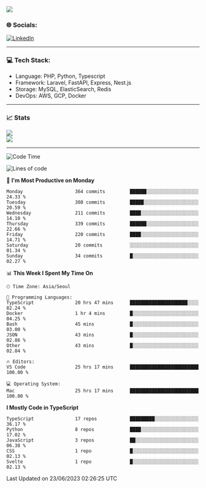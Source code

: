 <!--[![](https://visitcount.itsvg.in/api?id=jin-wk&icon=7&color=12)](https://visitcount.itsvg.in)-->
<!--[![Hits](https://hits.seeyoufarm.com/api/count/incr/badge.svg?url=https%3A%2F%2Fgithub.com%2Fjin-wk&count_bg=%235F625C&title_bg=%23555555&icon=github.svg&icon_color=%23E7E7E7&title=Hits&edge_flat=false)](https://hits.seeyoufarm.com)-->
![](https://komarev.com/ghpvc/?username=jin-wk&color=lightgrey&style=for-the-badge)

### 🌐 Socials:
[![LinkedIn](https://img.shields.io/badge/LinkedIn-%230077B5.svg?logo=linkedin&logoColor=white)](https://linkedin.com/in/jinwook-lee-242625241) 

---

### 💻 Tech Stack:
  - Language: PHP, Python, Typescript
  - Framework: Laravel, FastAPI, Express, Nest.js
  - Storage: MySQL, ElasticSearch, Redis
  - DevOps: AWS, GCP, Docker

---

### 📈 Stats
![](https://github-readme-stats.vercel.app/api?username=jin-wk&theme=dark&hide_border=true&include_all_commits=true&count_private=true)<br/>
![](https://github-readme-streak-stats.herokuapp.com/?user=jin-wk&theme=dark&hide_border=true)<br/>

---

<!--START_SECTION:waka-->
![Code Time](http://img.shields.io/badge/Code%20Time-652%20hrs%2050%20mins-blue)

![Lines of code](https://img.shields.io/badge/From%20Hello%20World%20I%27ve%20Written-652.9%20thousand%20lines%20of%20code-blue)

📅 **I'm Most Productive on Monday** 

```text
Monday                   364 commits         ██████░░░░░░░░░░░░░░░░░░░   24.33 % 
Tuesday                  308 commits         █████░░░░░░░░░░░░░░░░░░░░   20.59 % 
Wednesday                211 commits         ████░░░░░░░░░░░░░░░░░░░░░   14.10 % 
Thursday                 339 commits         ██████░░░░░░░░░░░░░░░░░░░   22.66 % 
Friday                   220 commits         ████░░░░░░░░░░░░░░░░░░░░░   14.71 % 
Saturday                 20 commits          ░░░░░░░░░░░░░░░░░░░░░░░░░   01.34 % 
Sunday                   34 commits          █░░░░░░░░░░░░░░░░░░░░░░░░   02.27 % 
```


📊 **This Week I Spent My Time On** 

```text
🕑︎ Time Zone: Asia/Seoul

💬 Programming Languages: 
TypeScript               20 hrs 47 mins      █████████████████████░░░░   82.24 % 
Docker                   1 hr 4 mins         █░░░░░░░░░░░░░░░░░░░░░░░░   04.25 % 
Bash                     45 mins             █░░░░░░░░░░░░░░░░░░░░░░░░   03.00 % 
JSON                     43 mins             █░░░░░░░░░░░░░░░░░░░░░░░░   02.86 % 
Other                    43 mins             █░░░░░░░░░░░░░░░░░░░░░░░░   02.84 % 

🔥 Editors: 
VS Code                  25 hrs 17 mins      █████████████████████████   100.00 % 

💻 Operating System: 
Mac                      25 hrs 17 mins      █████████████████████████   100.00 % 
```

**I Mostly Code in TypeScript** 

```text
TypeScript               17 repos            █████████░░░░░░░░░░░░░░░░   36.17 % 
Python                   8 repos             ████░░░░░░░░░░░░░░░░░░░░░   17.02 % 
JavaScript               3 repos             ██░░░░░░░░░░░░░░░░░░░░░░░   06.38 % 
CSS                      1 repo              █░░░░░░░░░░░░░░░░░░░░░░░░   02.13 % 
Svelte                   1 repo              █░░░░░░░░░░░░░░░░░░░░░░░░   02.13 % 
```




 Last Updated on 23/06/2023 02:26:25 UTC
<!--END_SECTION:waka-->
